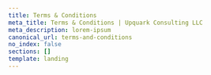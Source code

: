 ```yaml
---
title: Terms & Conditions
meta_title: Terms & Conditions | Upquark Consulting LLC
meta_description: lorem-ipsum
canonical_url: terms-and-conditions
no_index: false
sections: []
template: landing
---
```

